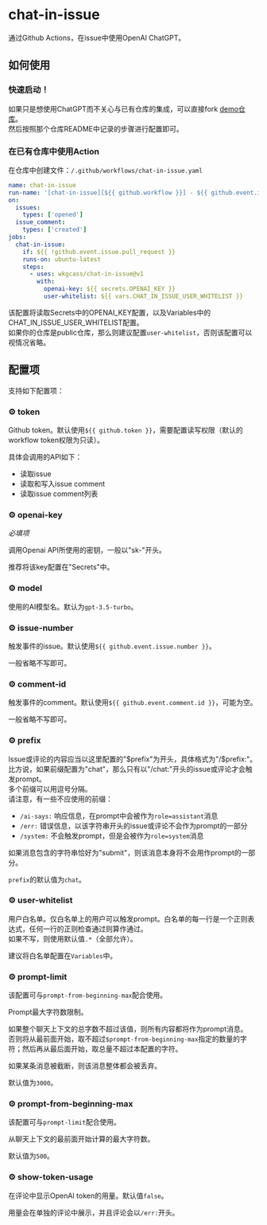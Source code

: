 # chat-in-issue

通过Github Actions，在issue中使用OpenAI ChatGPT。

## 如何使用

### 快速启动！

如果只是想使用ChatGPT而不关心与已有仓库的集成，可以直接fork [demo仓库](https://github.com/wkgcass/demo-of-chat-in-issue/)。  
然后按照那个仓库README中记录的步骤进行配置即可。

### 在已有仓库中使用Action

在仓库中创建文件：`/.github/workflows/chat-in-issue.yaml`

```yaml
name: chat-in-issue
run-name: '[chat-in-issue][${{ github.workflow }}] - ${{ github.event.issue.title }}'
on:
  issues:
    types: ['opened']
  issue_comment:
    types: ['created']
jobs:
  chat-in-issue:
    if: ${{ !github.event.issue.pull_request }}
    runs-on: ubuntu-latest
    steps:
      - uses: wkgcass/chat-in-issue@v1
        with:
          openai-key: ${{ secrets.OPENAI_KEY }}
          user-whitelist: ${{ vars.CHAT_IN_ISSUE_USER_WHITELIST }}
```

该配置将读取Secrets中的OPENAI_KEY配置，以及Variables中的CHAT_IN_ISSUE_USER_WHITELIST配置。  
如果你的仓库是public仓库，那么则建议配置`user-whitelist`，否则该配置可以视情况省略。

## 配置项

支持如下配置项：

### ⚙️ token

Github token。默认使用`${{ github.token }}`，需要配置读写权限（默认的workflow token权限为只读）。

具体会调用的API如下：

* 读取issue
* 读取和写入issue comment
* 读取issue comment列表

### ⚙️ openai-key

_必填项_

调用Openai API所使用的密钥，一般以"sk-"开头。

推荐将该key配置在"Secrets"中。

### ⚙️ model

使用的AI模型名。默认为`gpt-3.5-turbo`。

### ⚙️ issue-number

触发事件的issue。默认使用`${{ github.event.issue.number }}`。

一般省略不写即可。

### ⚙️ comment-id

触发事件的comment。默认使用`${{ github.event.comment.id }}`，可能为空。

一般省略不写即可。

### ⚙️ prefix

Issue或评论的内容应当以这里配置的"$prefix"为开头，具体格式为"/$prefix:"。  
比方说，如果前缀配置为"chat"，那么只有以"/chat:"开头的issue或评论才会触发prompt。  
多个前缀可以用逗号分隔。  
请注意，有一些不应使用的前缀：

* `/ai-says:` 响应信息，在prompt中会被作为`role=assistant`消息
* `/err:` 错误信息，以该字符串开头的issue或评论不会作为prompt的一部分
* `/system:` 不会触发prompt，但是会被作为`role=system`消息

如果消息包含的字符串恰好为"submit"，则该消息本身将不会用作prompt的一部分。

`prefix`的默认值为`chat`。

### ⚙️ user-whitelist

用户白名单。仅白名单上的用户可以触发prompt。白名单的每一行是一个正则表达式，任何一行的正则检查通过则算作通过。  
如果不写，则使用默认值`.*`（全部允许）。

建议将白名单配置在`Variables`中。

### ⚙️ prompt-limit

该配置可与`prompt-from-beginning-max`配合使用。

Prompt最大字符数限制。

如果整个聊天上下文的总字数不超过该值，则所有内容都将作为prompt消息。  
否则将从最前面开始，取不超过`$prompt-from-beginning-max`指定的数量的字符；然后再从最后面开始，取总量不超过本配置的字符。

如果某条消息被截断，则该消息整体都会被丢弃。

默认值为`3000`。

### ⚙️ prompt-from-beginning-max

该配置可与`prompt-limit`配合使用。

从聊天上下文的最前面开始计算的最大字符数。

默认值为`500`。

### ⚙️ show-token-usage

在评论中显示OpenAI token的用量。默认值`false`。

用量会在单独的评论中展示，并且评论会以`/err:`开头。
